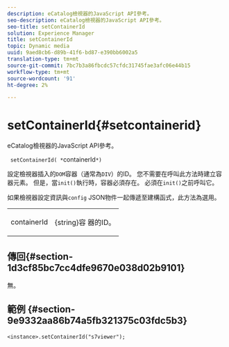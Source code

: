 ```yaml
---
description: eCatalog檢視器的JavaScript API參考。
seo-description: eCatalog檢視器的JavaScript API參考。
seo-title: setContainerId
solution: Experience Manager
title: setContainerId
topic: Dynamic media
uuid: 9aed8cb6-d89b-41f6-bd87-e390bb6002a5
translation-type: tm+mt
source-git-commit: 7bc7b3a86fbcdc57cfdc31745fae3afc06e44b15
workflow-type: tm+mt
source-wordcount: '91'
ht-degree: 2%

---
```



# setContainerId{#setcontainerid}

eCatalog檢視器的JavaScript API參考。

` setContainerId( *`containerId`*)`

設定檢視器插入的`DOM`容器（通常為`DIV`）的ID。 您不需要在呼叫此方法時建立容器元素。 但是，當`init()`執行時，容器必須存在。 必須在`init()`之前呼叫它。

如果檢視器設定資訊與`config` JSON物件一起傳遞至建構函式，此方法為選用。

<table id="table_896DFF34A68A403DB93A6D597461A573"> 
 <tbody> 
  <tr> 
   <td colname="col1"> <p> <span class="codeph"> <span class="varname"> containerId  </span> </span> </p> </td> 
   <td colname="col2"> <p> <span class="codeph"> {string}容 </span> 器的ID。 </p> </td> 
  </tr> 
 </tbody> 
</table>

## 傳回{#section-1d3cf85bc7cc4dfe9670e038d02b9101}

無。

## 範例 {#section-9e9332aa86b74a5fb321375c03fdc5b3}

```
<instance>.setContainerId("s7viewer");
```

